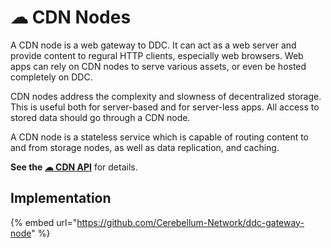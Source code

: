 # ☁ CDN Nodes

A CDN node is a web gateway to DDC. It can act as a web server and provide content to
regural HTTP clients, especially web browsers. Web apps can rely on CDN nodes to serve various
assets, or even be hosted completely on DDC.

CDN nodes address the complexity and slowness of decentralized storage. This is useful both
for server-based and for server-less apps. All access to stored data should go through a CDN node.

A CDN node is a stateless service which is capable of routing content to and from storage nodes,
as well as data replication, and caching.

**See the [☁ CDN API](/ddc/protocols/cdn-api.md)** for details.

## Implementation

{% embed url="https://github.com/Cerebellum-Network/ddc-gateway-node" %}
